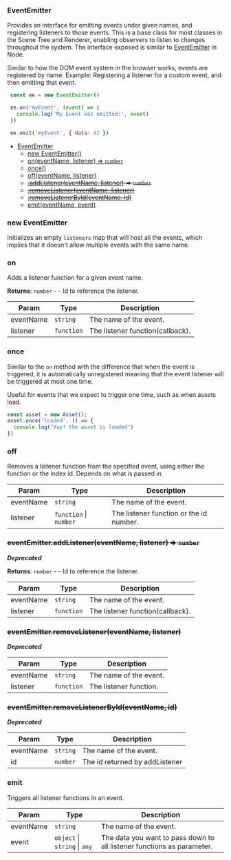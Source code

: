 <a name="EventEmitter"></a>

### EventEmitter
Provides an interface for emitting events under given names, and registering listeners to those events.
This is a base class for most classes in the Scene Tree and Renderer, enabling observers to listen to changes throughout the system.
The interface exposed is similar to [EventEmitter](https://nodejs.org/api/events.html#events_class_eventemitter) in Node.

Similar to how the DOM event system in the browser works, events are registered by name.
Example: Registering a listener for a custom event, and then emitting that event.
```javascript
 const ee = new EventEmitter()

 ee.on('myEvent', (event) => {
   console.log('My Event was emitted:', event)
 })

 ee.emit('myEvent', { data: 42 })
```



* [EventEmitter](#EventEmitter)
    * [new EventEmitter()](#new-EventEmitter)
    * [on(eventName, listener) ⇒ <code>number</code>](#on)
    * [once()](#once)
    * [off(eventName, listener)](#off)
    * ~~[.addListener(eventName, listener)](#EventEmitter+addListener) ⇒ <code>number</code>~~
    * ~~[.removeListener(eventName, listener)](#EventEmitter+removeListener)~~
    * ~~[.removeListenerById(eventName, id)](#EventEmitter+removeListenerById)~~
    * [emit(eventName, event)](#emit)

<a name="new_EventEmitter_new"></a>

### new EventEmitter
Initializes an empty `listeners` map that will host all the events,
which implies that it doesn't allow multiple events with the same name.
<br>

<a name="EventEmitter+on"></a>

### on
Adds a listener function for a given event name.


**Returns**: <code>number</code> - - Id to reference the listener.  

| Param | Type | Description |
| --- | --- | --- |
| eventName | <code>string</code> | The name of the event. |
| listener | <code>function</code> | The listener function(callback). |

<a name="EventEmitter+once"></a>

### once
Similar to the `on` method with the difference that when the event is triggered,
it is automatically unregistered meaning that the event listener will be triggered at most one time.

Useful for events that we expect to trigger one time, such as when assets load.
```javascript
const asset = new Asset();
asset.once('loaded', () => {
  console.log("Yay! the asset is loaded")
})
```


<a name="EventEmitter+off"></a>

### off
Removes a listener function from the specified event, using either the function or the index id. Depends on what is passed in.



| Param | Type | Description |
| --- | --- | --- |
| eventName | <code>string</code> | The name of the event. |
| listener | <code>function</code> \| <code>number</code> | The listener function or the id number. |

<a name="EventEmitter+addListener"></a>

### ~~eventEmitter.addListener(eventName, listener) ⇒ <code>number</code>~~
***Deprecated***


**Returns**: <code>number</code> - - Id to reference the listener.  

| Param | Type | Description |
| --- | --- | --- |
| eventName | <code>string</code> | The name of the event. |
| listener | <code>function</code> | The listener function(callback). |

<a name="EventEmitter+removeListener"></a>

### ~~eventEmitter.removeListener(eventName, listener)~~
***Deprecated***



| Param | Type | Description |
| --- | --- | --- |
| eventName | <code>string</code> | The name of the event. |
| listener | <code>function</code> | The listener function. |

<a name="EventEmitter+removeListenerById"></a>

### ~~eventEmitter.removeListenerById(eventName, id)~~
***Deprecated***



| Param | Type | Description |
| --- | --- | --- |
| eventName | <code>string</code> | The name of the event. |
| id | <code>number</code> | The id returned by addListener |

<a name="EventEmitter+emit"></a>

### emit
Triggers all listener functions in an event.



| Param | Type | Description |
| --- | --- | --- |
| eventName | <code>string</code> | The name of the event. |
| event | <code>object</code> \| <code>string</code> \| <code>any</code> | The data you want to pass down to all listener functions as parameter. |

